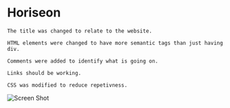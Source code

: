 # Horiseon
```
The title was changed to relate to the website.

HTML elements were changed to have more semantic tags than just having div.

Comments were added to identify what is going on.

Links should be working. 

CSS was modified to reduce repetivness.

```

![Screen Shot](/desktop/screenshot.png) 



